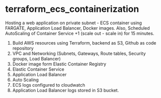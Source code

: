 # terraform_ecs_containerization

Hosting a web application on private subnet - ECS container using FARGATE, Application Load Balancer, Docker images.  Also, Scheduled AutoScaling of Container Service +1 (scale out - scale in) for 15 minutes.

1)  Build AWS resources using Terraform, backend as S3,  Github as code repository
2)  VPC and Networking (Subnets, Gateways, Route tables, Security groups, Load Balancer)
3)  Docker image form Elastic Container Registry
4)  Elastic Container Service
5)  Application Load Balancer
6)  Auto Scaling
7)  ECS logs configured to cloudwatch
8)  Application Load Balancer logs stored in S3 bucket.

